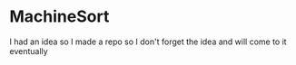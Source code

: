 # MachineSort
I had an idea so I made a repo so I don't forget the idea and will come to it eventually
